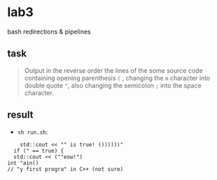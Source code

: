 # lab3

bash redirections & pipelines

## task

> Output in the reverse order the lines of the some source code containing
> opening parenthesis `(` , changing the `m` character into double quote `"`,
> also changing the semicolon `;` into the space character.

## result

* `sh run.sh`:

```
  	std::cout << "" is true! ())))))"
  if (" == true) {
  std::cout << (""eow!")
int "ain()
// "y first progra" in C++ (not sure)
```
